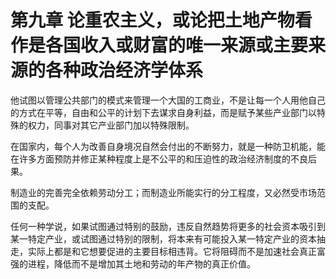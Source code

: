 # 第九章 论重农主义，或论把土地产物看作是各国收入或财富的唯一来源或主要来源的各种政治经济学体系



他试图以管理公共部门的模式来管理一个大国的工商业，不是让每一个人用他自己的方式在平等，自由和公平的计划下去谋求自身利益，而是赋予某些产业部门以特殊的权力，同事对其它产业部门加以特殊限制。

在国家内，每个人为改善自身境况自然会付出的不断努力，就是一种防卫机能，能在许多方面预防并修正某种程度上是不公平的和压迫性的政治经济制度的不良后果。

制造业的完善完全依赖劳动分工；而制造业所能实行的分工程度，又必然受市场范围的支配。

任何一种学说，如果试图通过特别的鼓励，违反自然趋势将更多的社会资本吸引到某一特定产业，或试图通过特别的限制，将本来有可能投入某一特定产业的资本抽走，实际上都是和它想要促进的主要目标相违背。它将阻碍而不是加速社会真正富强的进程，降低而不是增加其土地和劳动的年产物的真正价值。

